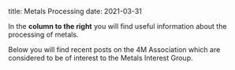 title: Metals Processing
date: 2021-03-31

<!--break-->
In the **column to the right** you will find useful information about the processing of metals.  
  
Below you will find recent posts on the 4M Association which are considered to be of interest to the Metals Interest Group.